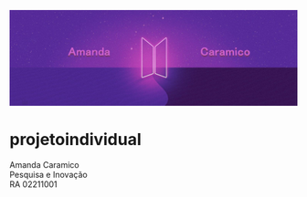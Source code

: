 ![alt text](https://github.com/acaramico/projetoindividual/blob/main/readme.jpg?raw=true)
# projetoindividual
Amanda Caramico<br>
Pesquisa e Inovação<br>
RA 02211001
